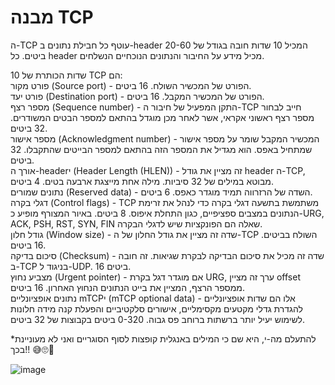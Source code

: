 # מבנה TCP

ה-TCP עוטף כל חבילת נתונים ב-header המכיל 10 שדות חובה בגודל של 20-60 ביטים. כל header מכיל מידע על החיבור והנתונים הנוכחיים הנשלחים.

10 שדות הכותרת של TCP הם:
<br>
פורט מקור (Source port) - הפורט של המכשיר השולח. 16 ביטים.
<br>
פורט יעד (Destination port) - הפורט של המכשיר המקבל. 16 ביטים.
<br>
מספר רצף (Sequence number) - התקן המפעיל של חיבור ה-TCP חייב לבחור מספר רצף ראשוני אקראי, אשר לאחר מכן מוגדל בהתאם למספר הבטים המשודרים. 32 ביטים.
<br>
מספר אישור (Acknowledgment number) - המכשיר המקבל שומר על מספר אישור שמתחיל באפס. הוא מגדיל את המספר הזה בהתאם למספר הבייטים שהתקבלו. 32 ביטים.
<br>
אורך ה-headerי (Header Length (HLEN)) - זה מציין את גודל header ה-TCP, מבוטא במילים של 32 סיביות. מילה אחת מייצגת ארבעה בטים. 4 ביטים.
<br>
נתונים שמורים (Reserved data) - השדה של הרזרווה תמיד מוגדר כאפס. 6 ביטים.
<br>
דגלי בקרה (Control flags) - TCP משתמשת בתשעה דגלי בקרה כדי לנהל את זרימת הנתונים במצבים ספציפיים, כגון התחלת איפוס. 8 ביטים. באיור המצורף מופיע כ-URG, ACK, PSH, RST, SYN, FIN שאלה הם הפונקציות שיש לדגלי הבקרה.
<br>
גודל חלון (Window size) - שדה זה מציין את גודל החלון של ה-TCP השולח בביטים. 16 ביטים.
<br>
סיכום בדיקה (Checksum) - שדה זה מכיל את סיכום הבדיקה לבקרת שגיאות. זה חובה ב-TCP בניגוד ל-UDP. 16 ביטים.
<br>
מצביע נחוץ (Urgent pointer) - אם מוגדר דגל בקרת URG, ערך זה מציין offset ממספר הרצף, המציין את בייט הנתונים הנחוץ האחרון. 16 ביטים.
<br>
נתונים אופציונליים mTCPי (mTCP optional data) - אלו הם שדות אופציונליים להגדרת גדלי מקטעים מקסימליים, אישורים סלקטיביים והפעלת קנה מידה חלונות לשימוש יעיל יותר ברשתות ברוחב פס גבוה. 0-320 ביטים בקבוצות של 32 ביטים.

*להתעלם מה-י, היא שם כי המילים באנגלית קופצות לסוף הסוגריים ואני לא מעוניינת בכך!! 😅🙄🤫

![image](https://github.com/user-attachments/assets/f2580e0f-8660-4a6f-8acb-385c5193a7ba)
